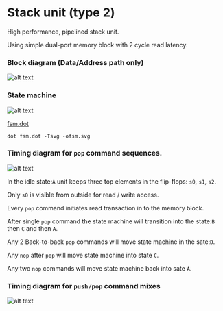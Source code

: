 # Stack unit (type 2)

High performance, pipelined stack unit.

Using simple dual-port memory block with 2 cycle read latency.


### Block diagram (Data/Address path only)

![alt text](https://rawgit.com/drom/stack/master/stack2/bd.svg "pop timing diagram")

### State machine

![alt text](https://rawgit.com/drom/stack/master/stack2/fsm.svg "pop timing diagram")

[fsm.dot](fsm.dot)

`dot fsm.dot -Tsvg -ofsm.svg`


### Timing diagram for `pop` command sequences.

![alt text](https://rawgit.com/drom/stack/master/stack2/pop.svg "pop timing diagram")

In the idle state:`A` unit keeps three top elements in the flip-flops: `s0`, `s1`, `s2`.

Only `s0` is visible from outside for read / write access.

Every `pop` command initiates read transaction in to the memory block.

After single `pop` command the state machine will transition into the state:`B` then `C` and then `A`.

Any 2 Back-to-back `pop` commands will move state machine in the sate:`D`.

Any `nop` after `pop` will move state machine into state `C`.

Any two `nop` commands will move state machine back into sate `A`.



### Timing diagram for `push/pop` command mixes

![alt text](https://rawgit.com/drom/stack/master/stack2/push.svg "push/pop timing diagram")
